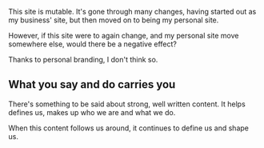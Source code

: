 This site is mutable. It's gone through many changes, having started out as my business' site, but then moved on to being my personal site.

However, if this site were to again change, and my personal site move somewhere else, would there be a negative effect?

Thanks to personal branding, I don't think so.

## What you say and do carries you

There's something to be said about strong, well written content. It helps defines us, makes up who we are and what we do.

When this content follows us around, it continues to define us and shape us.
